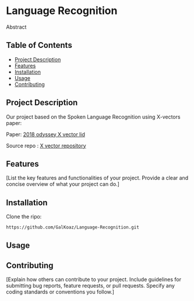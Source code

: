 # Language Recognition

Abstract

## Table of Contents

- [Project Description](#project-description)
- [Features](#features)
- [Installation](#installation)
- [Usage](#usage)
- [Contributing](#contributing)

## Project Description

Our project based on the Spoken Language Recognition using X-vectors paper:

Paper: [2018 odyssey X vector lid](https://danielpovey.com/files/2018_odyssey_xvector_lid.pdf)

Source repo : [X vector repository](https://github.com/KrishnaDN/x-vector-pytorch)



## Features

[List the key features and functionalities of your project. Provide a clear and concise overview of what your project can do.]

## Installation

Clone the ripo:
```bash
https://github.com/GalKoaz/Language-Recognition.git
```

## Usage


## Contributing

[Explain how others can contribute to your project. Include guidelines for submitting bug reports, feature requests, or pull requests. Specify any coding standards or conventions you follow.]

